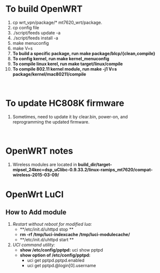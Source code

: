 # To build OpenWRT #
1. cp wrt_vpn/package/* mt7620_wrt/package.
1. cp config file
1. ./script/feeds update -a
1. ./script/feeds install -a
1. make menuconfig
1. make V=s
1. **To build a specific package, run make package/blcp/{clean,compile}**
1. **To config kernel, run make kernel_menuconfig**
1. **To compile linux kerel, run make target/linux/compile**
1. **To compile 802.11 kernel module, run make -j1 V=s package/kernel/mac80211/compile** 

<br />

# To update HC808K firmware #
1. Sometimes, need to update it by clear.bin, power-on, and reprogramming the updated firmware.

<br />

# OpenWRT notes #
1. Wireless modules are located in **build_dir/target-mipsel_24kec+dsp_uClibc-0.9.33.2/linux-ramips_mt7620/compat-wireless-2015-03-09/**

# OpenWrt LuCI #
## How to Add module ##
1. _Restart without reboot for modified lua:_
	- **/etc/init.d/uhttpd stop **
	- **rm -rf /tmp/luci-indexcache /tmp/luci-modulecache/**
	- **/etc/init.d/uhttpd start **
1. _UCI command utility:_
	- **show /etc/config/pptpd:** uci show pptpd
	- **show option of /etc/config/pptpd:** 
		- uci get pptpd.pptpd.enabled
		- uci get pptpd.@login[0].username